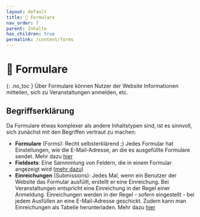 ```yaml
---
layout: default
title: 📨 Formulare
nav_order: 7
parent: Inhalte
has_children: true
permalink: /content/forms
---
```


# 📨 Formulare
{: .no_toc }
Über Formulare können Nutzer der Website Informationen mitteilen, sich zu Veranstaltungen anmelden, etc.

## Begriffserklärung
Da Formulare etwas komplexer als andere Inhaltstypen sind, ist es sinnvoll, sich zunächst mit den Begriffen vertraut zu machen:

- **Formulare** (Forms): Recht selbsterklärend ;) Jedes Formular hat Einstellungen, wie die E-Mail-Adresse, an die es ausgefüllte Formulare sendet. Mehr dazu [hier](building-forms)
- **Fieldsets**: Eine Sammmlung von Feldern, die in einem Formular angezeigt wird ([mehr dazu](fieldsets))
- **Einreichungen** (Submissions): Jedes Mal, wenn ein Benutzer der Website das Formular ausfüllt, erstellt er eine Einreichung. Bei Veranstaltungen entspricht eine Einreichung in der Regel einer Anmeldung. Einreichungen werden in der Regel - sofern eingestellt - bei jedem Ausfüllen an eine E-Mail-Adresse geschickt. Zudem kann man Einreichungen als Tabelle herunterladen. Mehr dazu [hier](collect-data)